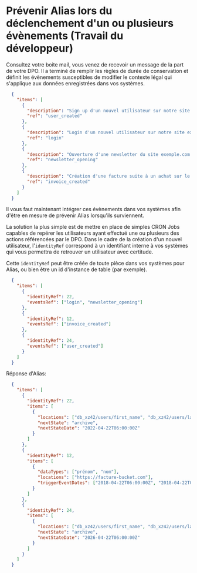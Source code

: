 # Prévenir Alias lors du déclenchement d'un ou plusieurs évènements (Travail du développeur)

Consultez votre boite mail, vous venez de recevoir un message de la part de votre DPO. Il a terminé de remplir les règles de durée de conservation et définit les évènements susceptibles de modifier le contexte légal qui s'applique aux données enregistrées dans vos systèmes.

```json
  {
    "items": [
      {
        "description": "Sign up d'un nouvel utilisateur sur notre site exemple.com",
        "ref": "user_created"
      },
      {
        "description": "Login d'un nouvel utilisateur sur notre site exemple.com",
        "ref": "login"
      },
      {
        "description": "Ouverture d'une newsletter du site exemple.com par un abonné à cette newsletter",
        "ref": "newsletter_opening"
      },
      {
        "description": "Création d'une facture suite à un achat sur le site exemple.com",
        "ref": "invoice_created"
      }
    ]
  }
```

Il vous faut maintenant intégrer ces évènements dans vos systèmes afin d'être en mesure de prévenir Alias lorsqu'ils surviennent.

La solution la plus simple est de mettre en place de simples CRON Jobs capables de repérer les utilisateurs ayant effectué une ou plusieurs des actions référencées par le DPO. Dans le cadre de la création d'un nouvel utilisateur, l'```identityRef``` correspond à un identifiant interne à vos systèmes qui vous permettra de retrouver un utilisateur avec certitude.

Cette ```identityRef``` peut être créée de toute pièce dans vos systèmes pour Alias, ou bien être un id d'instance de table (par exemple). 

```json
  {
    "items": [
      {
        "identityRef": 22,
        "eventsRef": ["login", "newsletter_opening"]
      },
      {
        "identityRef": 12,
        "eventsRef": ["invoice_created"]
      },
      {
        "identityRef": 24,
        "eventsRef": ["user_created"]
      }
    ]
  }
```

Réponse d'Alias: 

```json
  {
    "items": [
      {
        "identityRef": 22,
        "items": [
          {
            "locations": ["db_xz42/users/first_name", "db_xz42/users/last_name"],
            "nextState": "archive",
            "nextStateDate": "2022-04-22T06:00:00Z"
          }
        ]
      },
      {
        "identityRef": 12,
        "items": [
          {
            "dataTypes": ["prénom", "nom"],
            "locations": ["https://facture-bucket.com"],
            "triggerEventDates": ["2018-04-22T06:00:00Z", "2018-04-22T06:00:00Z"]
          }
        ]
      },
      {
        "identityRef": 24,
        "items": [
          {
            "locations": ["db_xz42/users/first_name", "db_xz42/users/last_name"],
            "nextState": "archive",
            "nextStateDate": "2026-04-22T06:00:00Z"
          }
        ]
      }
    ]
  }
```


